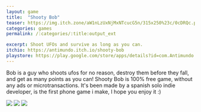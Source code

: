 ```yaml
---
layout: game
title:  "Shooty Bob"
teaser: https://img.itch.zone/aW1nLzUxNjMxNTcucG5n/315x250%23c/0cDRQc.png
categories: games
permalink: /:categories/:title:output_ext

excerpt: Shoot UFOs and survive as long as you can.
itchio: https://antimundo.itch.io/shooty-bob
playstore: https://play.google.com/store/apps/details?id=com.Antimundo.ShootyBob
---
```


Bob is a guy who shoots ufos for no reason, destroy them before they fall, and get as many points as you can!
Shooty Bob is 100% free game, without any ads or microtransactions.
It's been made by a spanish solo indie developer, is the first phone game i make, I hope you enjoy it :)

<div class="img-container">
    <img src="https://img.itch.zone/aW1hZ2UvOTEzMzQxLzUxNjMyMDUucG5n/original/LfWcUp.png">
    <img src="https://img.itch.zone/aW1hZ2UvOTEzMzQxLzUxNjMyMDYucG5n/original/8Df6iV.png">
    <img src="https://img.itch.zone/aW1hZ2UvOTEzMzQxLzUxNjMyMDcucG5n/original/mNwlFX.png">
</div>